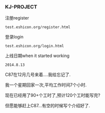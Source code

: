### KJ-PROJECT

注册register 

`test.eshicon.org/register.html`

登录login

`test.eshicon.org/login.html`

上线日期when it started working
 
 `2014.8.13`
 
 C87在12月几号来着....我给忘记了.
 
 我一个星期回家一次,平均工作时间7个小时.
 
 现在已经用了90+个工时了,预计120个工时能写完?
 
 但愿能够赶上C87...有空的时候写个介绍好了.
 
